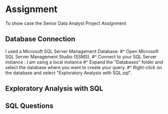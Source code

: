 # Assignment
To show case the Senior Data Analyst Project Assignment

## Database Connection
I used a Microsoft SQL Server Management Database: 
#^ Open Microsoft SQL Server Management Studio (SSMS).
#^ Connect to your SQL Server instance : I am using a local instance
#^ Expand the "Databases" folder and select the database where you want to create your query.
#^ Right-click on the database and select "Exploratory Analysis with SQL.sql".


## Exploratory Analysis with SQL


## SQL Questions
